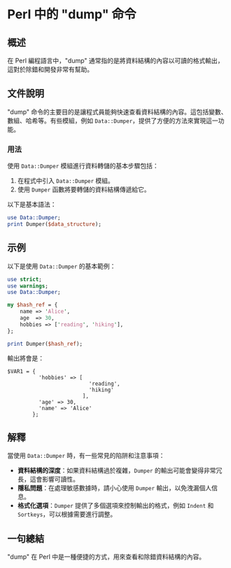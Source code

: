 <!--
Meta Description: # Perl 中的 "dump" 命令 ## 概述 在 Perl 編程語言中，"dump" 通常指的是將資料結構的內容以可讀的格式輸出，這對於除錯和開發非常有幫助。 ## 文件說明 "dump" 命令的主要目的是讓程式員能夠快速查看資料結構的內容。這包括變數、數組、哈希等。有些模組，例如 `Data...
Meta Keywords: dumper, data, perl, dump, use
-->

# Perl 中的 "dump" 命令

## 概述
在 Perl 編程語言中，"dump" 通常指的是將資料結構的內容以可讀的格式輸出，這對於除錯和開發非常有幫助。

## 文件說明
"dump" 命令的主要目的是讓程式員能夠快速查看資料結構的內容。這包括變數、數組、哈希等。有些模組，例如 `Data::Dumper`，提供了方便的方法來實現這一功能。

### 用法
使用 `Data::Dumper` 模組進行資料轉儲的基本步驟包括：
1. 在程式中引入 `Data::Dumper` 模組。
2. 使用 `Dumper` 函數將要轉儲的資料結構傳遞給它。

以下是基本語法：
```perl
use Data::Dumper;
print Dumper($data_structure);
```

## 示例
以下是使用 `Data::Dumper` 的基本範例：

```perl
use strict;
use warnings;
use Data::Dumper;

my $hash_ref = {
    name => 'Alice',
    age  => 30,
    hobbies => ['reading', 'hiking'],
};

print Dumper($hash_ref);
```
輸出將會是：
```
$VAR1 = {
          'hobbies' => [
                          'reading',
                          'hiking'
                        ],
          'age' => 30,
          'name' => 'Alice'
        };
```

## 解釋
當使用 `Data::Dumper` 時，有一些常見的陷阱和注意事項：
- **資料結構的深度**：如果資料結構過於複雜，`Dumper` 的輸出可能會變得非常冗長，這會影響可讀性。
- **隱私問題**：在處理敏感數據時，請小心使用 `Dumper` 輸出，以免洩漏個人信息。
- **格式化選項**：`Dumper` 提供了多個選項來控制輸出的格式，例如 `Indent` 和 `Sortkeys`，可以根據需要進行調整。

## 一句總結
"dump" 在 Perl 中是一種便捷的方式，用來查看和除錯資料結構的內容。